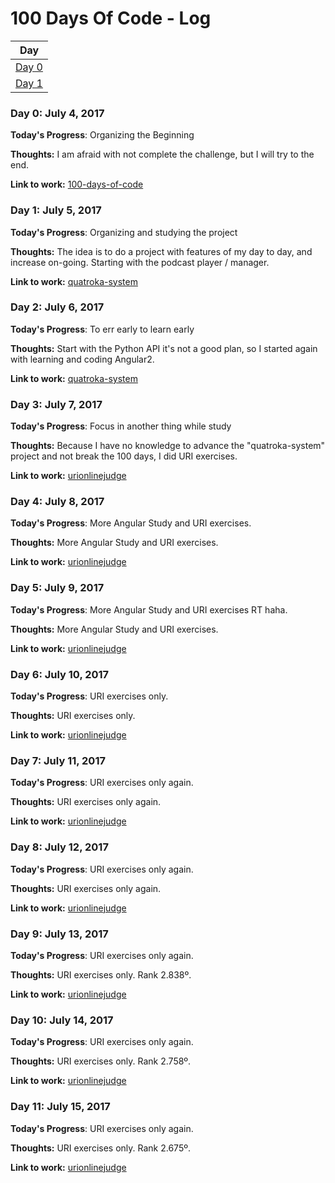 # 100 Days Of Code - Log

| Day                           |
| ----------------------------- |
| [Day 0](#day-0-july-4-2017)   |
| [Day 1](#day-1-july-5-2017)   |

### Day 0: July 4, 2017

**Today's Progress**: Organizing the Beginning

**Thoughts:** I am afraid with not complete the challenge, but I will try to the end.

**Link to work:** [100-days-of-code](https://github.com/quatroka/100-days-of-code)

### Day 1: July 5, 2017

**Today's Progress**: Organizing and studying the project

**Thoughts:** The idea is to do a project with features of my day to day, and increase on-going. Starting with the podcast player / manager.

**Link to work:** [quatroka-system](https://github.com/quatroka/quatroka-system)

### Day 2: July 6, 2017

**Today's Progress**: To err early to learn early

**Thoughts:** Start with the Python API it's not a good plan, so I started again with learning and coding Angular2.

**Link to work:** [quatroka-system](https://github.com/quatroka/quatroka-system)

### Day 3: July 7, 2017

**Today's Progress**: Focus in another thing while study

**Thoughts:** Because I have no knowledge to advance the "quatroka-system" project and not break the 100 days, I did URI exercises.

**Link to work:** [urionlinejudge](https://github.com/quatroka/urionlinejudge)


### Day 4: July 8, 2017

**Today's Progress**: More Angular Study and URI exercises.

**Thoughts:** More Angular Study and URI exercises.

**Link to work:** [urionlinejudge](https://github.com/quatroka/urionlinejudge)

### Day 5: July 9, 2017

**Today's Progress**: More Angular Study and URI exercises RT haha.

**Thoughts:** More Angular Study and URI exercises.

**Link to work:** [urionlinejudge](https://github.com/quatroka/urionlinejudge)

### Day 6: July 10, 2017

**Today's Progress**: URI exercises only.

**Thoughts:** URI exercises only.

**Link to work:** [urionlinejudge](https://github.com/quatroka/urionlinejudge)


### Day 7: July 11, 2017

**Today's Progress**: URI exercises only again.

**Thoughts:** URI exercises only again.

**Link to work:** [urionlinejudge](https://github.com/quatroka/urionlinejudge)

### Day 8: July 12, 2017

**Today's Progress**: URI exercises only again.

**Thoughts:** URI exercises only again.

**Link to work:** [urionlinejudge](https://github.com/quatroka/urionlinejudge)

### Day 9: July 13, 2017

**Today's Progress**: URI exercises only again.

**Thoughts:** URI exercises only. Rank 2.838º.

**Link to work:** [urionlinejudge](https://github.com/quatroka/urionlinejudge)

### Day 10: July 14, 2017

**Today's Progress**: URI exercises only again.

**Thoughts:** URI exercises only. Rank  2.758º.

**Link to work:** [urionlinejudge](https://github.com/quatroka/urionlinejudge)

### Day 11: July 15, 2017

**Today's Progress**: URI exercises only again.

**Thoughts:** URI exercises only. Rank  2.675º.

**Link to work:** [urionlinejudge](https://github.com/quatroka/urionlinejudge)
